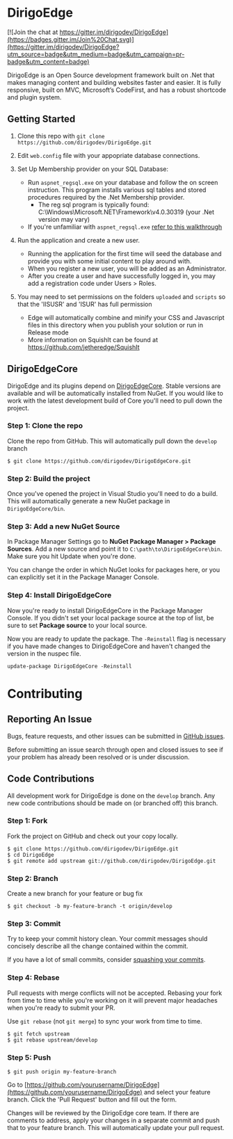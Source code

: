 # DirigoEdge

[![Join the chat at https://gitter.im/dirigodev/DirigoEdge](https://badges.gitter.im/Join%20Chat.svg)](https://gitter.im/dirigodev/DirigoEdge?utm_source=badge&utm_medium=badge&utm_campaign=pr-badge&utm_content=badge)

DirigoEdge is an Open Source development framework built on .Net that makes managing content and building websites faster and easier. It is fully responsive, built on MVC, Microsoft’s CodeFirst, and has a robust shortcode and plugin system.

## Getting Started

1. Clone this repo with `git clone https://github.com/dirigodev/DirigoEdge.git`

2. Edit `web.config` file with your appopriate database connections.
	
3. Set Up Membership provider on your SQL Database:	
	- Run `aspnet_regsql.exe` on your database and follow the on screen instruction. This program installs various sql tables and stored procedures required by the .Net Membership provider.
		- The reg sql program is typically found: C:\Windows\Microsoft.NET\Framework\v4.0.30319    (your .Net version may vary)
	- If you're unfamiliar with `aspnet_regsql.exe` [refer to this walkthrough](http://runtingsproper.blogspot.com/2009/08/using-aspnetregsql-via-command-line-to.html)
	
4. Run the application and create a new user.
	- Running the application for the first time will seed the database and provide you with some initial content to play around with.
	- When you register a new user, you will be added as an Administrator.
	- After you create a user and have successfully logged in, you may add a registration code under Users > Roles.

5. You may need to set permissions on the folders `uploaded` and `scripts` so that the 'IISUSR' and 'ISUR' has full permission
	- Edge will automatically combine and minify your CSS and Javascript files in this directory when you publish your solution or run in Release mode
	- More information on SquishIt can be found at https://github.com/jetheredge/SquishIt

## DirigoEdgeCore

DirigoEdge and its plugins depend on [DirigoEdgeCore](https://github.com/dirigodev/DirigoEdgeCore). Stable versions are available and will be automatically installed from NuGet. If you would like to work with the latest development build of Core you'll need to pull down the project.

### Step 1: Clone the repo
Clone the repo from GitHub. This will automatically pull down the `develop` branch

```
$ git clone https://github.com/dirigodev/DirigoEdgeCore.git
```

### Step 2: Build the project
Once you've opened the project in Visual Studio you'll need to do a build. This will automatically generate a new NuGet package in  `DirigoEdgeCore/bin`.

### Step 3: Add a new NuGet Source
In Package Manager Settings go to **NuGet Package Manager > Package Sources**. Add a new source and point it to `C:\path\to\DirigoEdgeCore\bin`. Make sure you hit Update when you're done.

You can change the order in which NuGet looks for packages here, or you can explicitly set it in the Package Manager Console.

### Step 4: Install DirigoEdgeCore
Now you're ready to install DirigoEdgeCore in the Package Manager Console. If you didn't set your local package source at the top of list, be sure to set **Package source** to your local source.

Now you are ready to update the package. The `-Reinstall` flag is necessary if you have made changes to DirigoEdgeCore and haven't changed the version in the nuspec file.
```
update-package DirigoEdgeCore -Reinstall
```

# Contributing

## Reporting An Issue

Bugs, feature requests, and other issues can be submitted in [GitHub issues](https://github.com/dirigodev/DirigoEdge/issues).

Before submitting an issue search through open and closed issues to see if your problem has already been resolved or is under discussion.

## Code Contributions

All development work for DirigoEdge is done on the `develop` branch. Any new code contributions should be made on (or branched off) this branch.

### Step 1: Fork
Fork the project on GitHub and check out your copy locally.

```
$ git clone https://github.com/dirigodev/DirigoEdge.git
$ cd DirigoEdge
$ git remote add upstream git://github.com/dirigodev/DirigoEdge.git
```

### Step 2: Branch

Create a new branch for your feature or bug fix

```
$ git checkout -b my-feature-branch -t origin/develop
```

### Step 3: Commit

Try to keep your commit history clean. Your commit messages should concisely describe all the change contained within the commit.

If you have a lot of small commits, consider [squashing your commits](http://davidwalsh.name/squash-commits-git).

### Step 4: Rebase

Pull requests with merge conflicts will not be accepted. Rebasing your fork from time to time while you're working on it will prevent major headaches when you're ready to submit your PR.

Use `git rebase` (not `git merge`) to sync your work from time to time.

```
$ git fetch upstream
$ git rebase upstream/develop
```

### Step 5: Push

```
$ git push origin my-feature-branch
```

Go to [https://github.com/yourusername/DirigoEdge](https://github.com/yourusername/DirigoEdge) and select your feature branch. Click the 'Pull Request' button and fill out the form.

Changes will be reviewed by the DirigoEdge core team. If there are comments to address, apply your changes in a separate commit and push that to your feature branch. This will automatically update your pull request.
